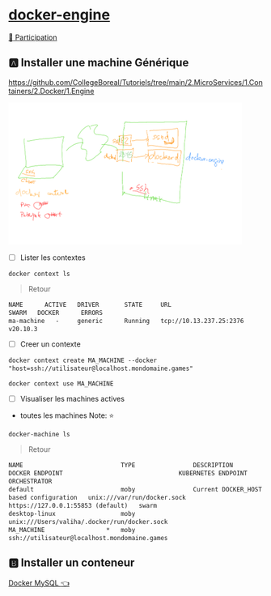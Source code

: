 # [docker-engine](https://github.com/CollegeBoreal/Tutoriels/tree/main/2.MicroServices/1.Containers/2.Docker/1.Engine)

[:tada: Participation ](.scripts/Participation.md)

## :a: Installer une machine Générique

https://github.com/CollegeBoreal/Tutoriels/tree/main/2.MicroServices/1.Containers/2.Docker/1.Engine


<img src="images/docker-engine.png" width=462 height=281 > </img>


- [ ] Lister les contextes 

```
docker context ls
```
> Retour
```
NAME      ACTIVE   DRIVER       STATE     URL                         SWARM   DOCKER      ERRORS
ma-machine   -     generic      Running   tcp://10.13.237.25:2376             v20.10.3  
```

- [ ] Creer un contexte

```
docker context create MA_MACHINE --docker "host=ssh://utilisateur@localhost.mondomaine.games"
```

```
docker context use MA_MACHINE
```

- [ ] Visualiser les machines actives

* toutes les machines Note: :star:

```
docker-machine ls
```
> Retour
```
NAME                           TYPE                DESCRIPTION                               DOCKER ENDPOINT                                KUBERNETES ENDPOINT                 ORCHESTRATOR
default                        moby                Current DOCKER_HOST based configuration   unix:///var/run/docker.sock                    https://127.0.0.1:55853 (default)   swarm
desktop-linux                  moby                                                          unix:///Users/valiha/.docker/run/docker.sock                   MA_MACHINE                 *   moby                                                          ssh://utilisateur@localhost.mondomaine.games                                         
```


## :b: Installer un conteneur

[Docker MySQL :point_left: ](Docker.md)
